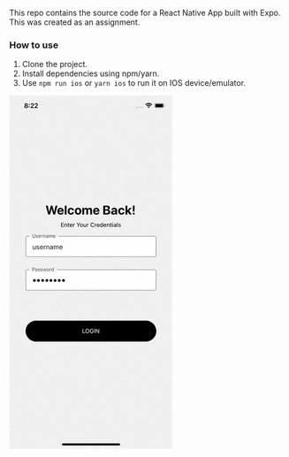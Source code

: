 This repo contains the source code for a React Native App built with Expo. This was created as an assignment. 

### How to use
1. Clone the project. 
2. Install dependencies using npm/yarn.
3. Use `npm run ios` or `yarn ios` to run it on IOS device/emulator.


![Demo](Demo.gif)
